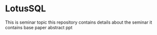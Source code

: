 # LotusSQL
This is seminar topic
this repository contains details about the seminar
it contains
base paper
abstract
ppt
